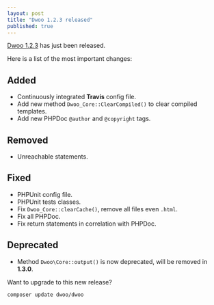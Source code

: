 ```yaml
---
layout: post
title: "Dwoo 1.2.3 released"
published: true
---
```


[Dwoo 1.2.3](https://github.com/dwoo-project/dwoo/pull/46) has just been released.
<!-- more -->
Here is a list of the most important changes:

Added
-------
* Continuously integrated **Travis** config file.
* Add new method `Dwoo_Core::ClearCompiled()` to clear compiled templates.
* Add new PHPDoc `@author` and `@copyright` tags.

Removed
-------
* Unreachable statements.

Fixed
-----
* PHPUnit config file.
* PHPUnit tests classes.
* Fix `Dwoo_Core::clearCache()`, remove all files even `.html`.
* Fix all PHPDoc.
* Fix return statements in correlation with PHPDoc.

Deprecated
----------
* Method `Dwoo\Core::output()` is now deprecated, will be removed in **1.3.0**.

Want to upgrade to this new release?

	composer update dwoo/dwoo